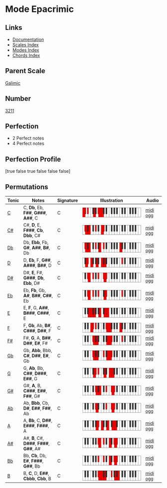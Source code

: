# Mode Epacrimic

## Links

- [Documentation](index.md)
- [Scales Index](Scales.md)
- [Modes Index](Modes.md)
- [Chords Index](Chords.md)

## Parent Scale

[Galimic](ScaleGalimic.md)

## Number

[3211](https://ianring.com/musictheory/scales/3211)

## Perfection

- 2 Perfect notes
- 4 Perfect notes

## Perfection Profile

[true false true false false false]

## Permutations

| Tonic | Notes | Signature | Illustration | Audio |
|-------|-------|-----------|--------------|-------|
| [C](ModeCNaturalEpacrimic.md) | C, **Db**, Eb, **F##**, **G###**, **A##**, C | C | ![CNaturalEpacrimic](ModeCNaturalEpacrimic.png) | [midi](ModeCNaturalEpacrimic.mid) [ogg](ModeCNaturalEpacrimic.ogg) |
| [C#](ModeCSharpEpacrimic.md) | C#, **D**, E, **F###**, **Cb**, **Dbb**, C# | C | ![CSharpEpacrimic](ModeCSharpEpacrimic.png) | [midi](ModeCSharpEpacrimic.mid) [ogg](ModeCSharpEpacrimic.ogg) |
| [Db](ModeDFlatEpacrimic.md) | Db, **Ebb**, Fb, **G#**, **A##**, **B#**, Db | C | ![DFlatEpacrimic](ModeDFlatEpacrimic.png) | [midi](ModeDFlatEpacrimic.mid) [ogg](ModeDFlatEpacrimic.ogg) |
| [D](ModeDNaturalEpacrimic.md) | D, **Eb**, F, **G##**, **A###**, **B##**, D | C | ![DNaturalEpacrimic](ModeDNaturalEpacrimic.png) | [midi](ModeDNaturalEpacrimic.mid) [ogg](ModeDNaturalEpacrimic.ogg) |
| [D#](ModeDSharpEpacrimic.md) | D#, **E**, F#, **G###**, **Db**, **Ebb**, D# | C | ![DSharpEpacrimic](ModeDSharpEpacrimic.png) | [midi](ModeDSharpEpacrimic.mid) [ogg](ModeDSharpEpacrimic.ogg) |
| [Eb](ModeEFlatEpacrimic.md) | Eb, **Fb**, Gb, **A#**, **B##**, **C##**, Eb | C | ![EFlatEpacrimic](ModeEFlatEpacrimic.png) | [midi](ModeEFlatEpacrimic.mid) [ogg](ModeEFlatEpacrimic.ogg) |
| [E](ModeENaturalEpacrimic.md) | E, **F**, G, **A##**, **B###**, **C###**, E | C | ![ENaturalEpacrimic](ModeENaturalEpacrimic.png) | [midi](ModeENaturalEpacrimic.mid) [ogg](ModeENaturalEpacrimic.ogg) |
| [F](ModeFNaturalEpacrimic.md) | F, **Gb**, Ab, **B#**, **C###**, **D##**, F | C | ![FNaturalEpacrimic](ModeFNaturalEpacrimic.png) | [midi](ModeFNaturalEpacrimic.mid) [ogg](ModeFNaturalEpacrimic.ogg) |
| [F#](ModeFSharpEpacrimic.md) | F#, **G**, A, **B##**, **D##**, **E#**, F# | C | ![FSharpEpacrimic](ModeFSharpEpacrimic.png) | [midi](ModeFSharpEpacrimic.mid) [ogg](ModeFSharpEpacrimic.ogg) |
| [Gb](ModeGFlatEpacrimic.md) | Gb, **Abb**, Bbb, **C#**, **D##**, **E#**, Gb | C | ![GFlatEpacrimic](ModeGFlatEpacrimic.png) | [midi](ModeGFlatEpacrimic.mid) [ogg](ModeGFlatEpacrimic.ogg) |
| [G](ModeGNaturalEpacrimic.md) | G, **Ab**, Bb, **C##**, **D###**, **E##**, G | C | ![GNaturalEpacrimic](ModeGNaturalEpacrimic.png) | [midi](ModeGNaturalEpacrimic.mid) [ogg](ModeGNaturalEpacrimic.ogg) |
| [G#](ModeGSharpEpacrimic.md) | G#, **A**, B, **C###**, **E##**, **F##**, G# | C | ![GSharpEpacrimic](ModeGSharpEpacrimic.png) | [midi](ModeGSharpEpacrimic.mid) [ogg](ModeGSharpEpacrimic.ogg) |
| [Ab](ModeAFlatEpacrimic.md) | Ab, **Bbb**, Cb, **D#**, **E##**, **F##**, Ab | C | ![AFlatEpacrimic](ModeAFlatEpacrimic.png) | [midi](ModeAFlatEpacrimic.mid) [ogg](ModeAFlatEpacrimic.ogg) |
| [A](ModeANaturalEpacrimic.md) | A, **Bb**, C, **D##**, **E###**, **F###**, A | C | ![ANaturalEpacrimic](ModeANaturalEpacrimic.png) | [midi](ModeANaturalEpacrimic.mid) [ogg](ModeANaturalEpacrimic.ogg) |
| [A#](ModeASharpEpacrimic.md) | A#, **B**, C#, **D###**, **F###**, **G##**, A# | C | ![ASharpEpacrimic](ModeASharpEpacrimic.png) | [midi](ModeASharpEpacrimic.mid) [ogg](ModeASharpEpacrimic.ogg) |
| [Bb](ModeBFlatEpacrimic.md) | Bb, **Cb**, Db, **E#**, **F###**, **G##**, Bb | C | ![BFlatEpacrimic](ModeBFlatEpacrimic.png) | [midi](ModeBFlatEpacrimic.mid) [ogg](ModeBFlatEpacrimic.ogg) |
| [B](ModeBNaturalEpacrimic.md) | B, **C**, D, **E##**, **Cbbb**, **Cbb**, B | C | ![BNaturalEpacrimic](ModeBNaturalEpacrimic.png) | [midi](ModeBNaturalEpacrimic.mid) [ogg](ModeBNaturalEpacrimic.ogg) |
